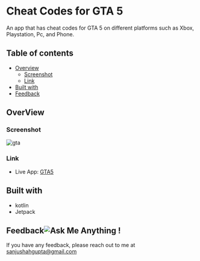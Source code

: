 # Cheat Codes for GTA 5
An app that has cheat codes for GTA 5 on different platforms such as Xbox, Playstation, Pc, and  Phone.

## Table of contents

- [Overview](#overview)
  - [Screenshot](#screenshot)
  - [Link](#link)
- [Built with](#built-with)
- [Feedback ](#feedback)

## OverView

### Screenshot
![gta](https://github.com/sanjushahgupta/cheat-sheet-GTA5/assets/71315276/4f00e6cb-d613-41d3-930f-716f04bb9162)


### Link
- Live App: [GTA5](https://play.google.com/store/apps/details?id=digitalaya.grantcodes)

## Built with
- kotlin
- Jetpack

## Feedback![Ask Me Anything !](https://img.shields.io/badge/Ask%20me-anything-1abc9c.svg)
If you have any feedback, please reach out to me at sanjushahgupta@gmail.com
